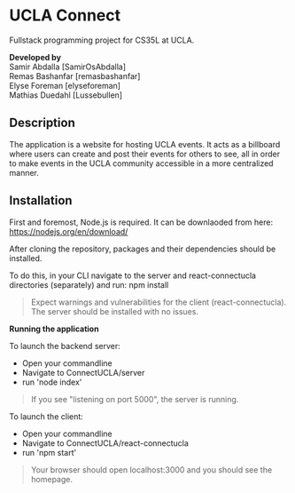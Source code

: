 # UCLA Connect

Fullstack programming project for CS35L at UCLA.

**Developed by**  
Samir Abdalla \[SamirOsAbdalla\]  
Remas Bashanfar \[remasbashanfar\]  
Elyse Foreman \[elyseforeman\]  
Mathias Duedahl \[Lussebullen\]  

## Description

The application is a website for hosting UCLA events.
It acts as a billboard where users can create and post their events for others to see, all in order to make events in the UCLA community accessible in a more centralized manner.

## Installation

First and foremost, Node.js is required. It can be downlaoded from here: https://nodejs.org/en/download/

After cloning the repository, packages and their dependencies should be installed.

To do this, in your CLI navigate to the server and
react-connectucla directories (separately) and run:
npm install

> Expect warnings and vulnerabilities for the client (react-connectucla).
> The server should be installed with no issues. 

**Running the application**

To launch the backend server:
- Open your commandline
- Navigate to ConnectUCLA/server
- run 'node index'

> If you see "listening on port 5000", the server is running.

To launch the client:
- Open your commandline
- Navigate to ConnectUCLA/react-connectucla
- run 'npm start'

> Your browser should open localhost:3000 and you should see the homepage.
